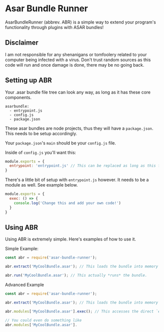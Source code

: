 # Asar Bundle Runner 

AsarBundleRunner (abbrev. ABR) is a simple way to extend your program's functionality through plugins with ASAR bundles!  

## Disclaimer

I am not responsible for any shenanigans or tomfoolery related to your computer being infected with a virus. Don't trust random sources as this code will run and once damage is done, there may be no going back.  

## Setting up ABR

Your .asar bundle file tree can look any way, as long as it has these core components.

```
asarbundle:
  - entrypoint.js
  - config.js
  - package.json
```

These asar bundles are node projects, thus they will have a `package.json`. This needs to be setup accordingly.  

Your `package.json`'s `main` should be your `config.js` file.  

Inside of `config.js` you'll want this:

```js
module.exports = {
  entrypoint: 'entrypoint.js' // This can be replaced as long as this file actually exists.
}
```

There's a little bit of setup with `entrypoint.js` however. It needs to be a module as well. See example below.  

```js
module.exports = {
  exec: () => {
    console.log('Change this and add your own code!')
  }
}
```

## Using ABR

Using ABR is extremely simple. Here's examples of how to use it.  

Simple Example:

```js
const abr = require('asar-bundle-runner');

abr.extract('MyCoolBundle.asar'); // This loads the bundle into memory and extracts it.

abr.run('MyCoolBundle.asar'); // This actually *runs* the bundle.
```

Advanced Example

```js
const abr = require('asar-bundle-runner');

abr.extract('MyCoolBundle.asar'); // This loads the bundle into memory and extracts it.

abr.modules['MyCoolBundle.asar'].exec(); // This accesses the direct `entrypoint.js` contents.

// You could even do something like
abr.modules['MyCoolBundle.asar'].
```